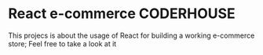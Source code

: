 # React e-commerce CODERHOUSE

This projecs is about the usage of React for building a working e-commerce store; Feel free to take a look at it 
